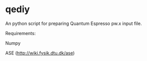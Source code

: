 # qediy

An python script for preparing Quantum Espresso pw.x input file. 

Requirements:

  Numpy

  ASE (http://wiki.fysik.dtu.dk/ase)

